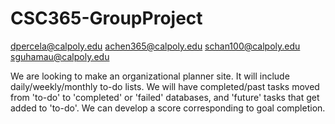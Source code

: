 # CSC365-GroupProject


dpercela@calpoly.edu
achen365@calpoly.edu
schan100@calpoly.edu
sguhamau@calpoly.edu

We are looking to make an organizational planner site. It will include daily/weekly/monthly to-do lists. We will have completed/past tasks moved from 'to-do' to 'completed' or 'failed' databases, and 'future' tasks that get added to 'to-do'. We can develop a score corresponding to goal completion. 
